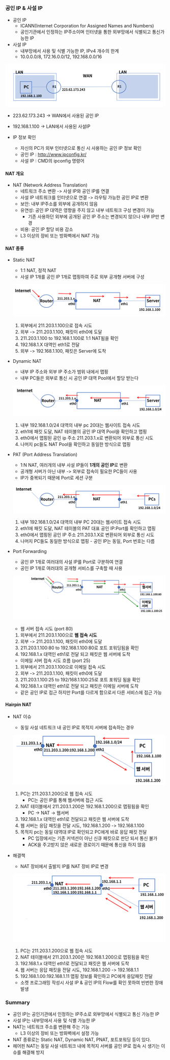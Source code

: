 ### 공인 IP & 사설 IP

- 공인 IP
  - ICANN(Internet Corporation for Assigned Names and Numbers)
  - 공인기관에서 인정하는 IP주소이며 인터넷을 통한 외부망에서 식별되고 통신가능한 IP
- 사설 IP
  - 내부망에서 사용 및 식별 가능한 IP, IPv4 개수의 한계
  - 10.0.0.0/8, 172.16.0.0/12, 192.168.0.0/16

![image-20201005101903397](images\image-20201005101903397.png)

- 223.62.173.243 -> WAN에서 사용된 공인 IP
- 192.168.1.100 -> LAN에서 사용된 사설IP

- IP 정보 확인
  - 자신의 PC가 외부 인터넷으로 통신 시 사용하는 공인 IP 정보 확인
  - 공인 IP : http://www.ipconfig.kr/
  - 사설 IP : CMD의 ipconfig 명령어

#### NAT 개요

- NAT (Network Address Translation)
  - 네트워크 주소 변환 -> 사설 IP와 공인 IP를 연결
  - 사설 IP 네트워크를 인터넷으로 연결 -> 라우팅 가능한 공인 IP로 변환
  - 보안: 내부 IP주소를 외부에 공개하지 않음
  - 유연성: 공인 IP 대역은 영향을 주지 않고 내부 네트워크 구성 변경이 가능
    - 기존 사용하던 외부에 공개된 공인 IP 주소는 변경되지 않으나 내부 IP만 변경
  - 비용: 공인 IP 할당 비용 감소
  - L3 이상의 장비 또는 방화벽에서 NAT 가능

#### NAT 종류

- Static NAT

  - 1:1 NAT, 정적 NAT
  - 사설 IP 1개를 공인 IP 1개로 맵핑하여 주로 외부 공개형 서버에 구성

  ![image-20201005102533944](images\image-20201005102533944.png)

  1. 외부에서 211.203.1.100으로 접속 시도
  2. 외부 -> 211.203.1.100, 패킷이 eth0에 도달
  3. 211.203.1.100 to 192.168.1.100로 1:1 NAT됨을 확인
  4. 192.168.1.X 대역인 eth1로 전달
  5. 외부 -> 192.168.1.100, 패킷은 Server에 도착

- Dynamic NAT

  - 내부 IP 주소와 외부 IP 주소가 범위 내에서 맵핑
  - 내부 PC들은 외부로 통신 시 공인 IP 대역 Pool에서 할당 받는다

  ![image-20201005103003666](images\image-20201005103003666.png)

  1. 내부 192.168.1.0/24 대역의 내부 pc 20대는 웹사이트 접속 시도
  2. eth1에 패킷 도달, NAT 테이블의 공인 IP 대역 Pool을 확인하고 맵핑
  3. eth0에서 맵핑된 공인 ip 주소 211.203.1.x로 변환되어 외부로 통신 시도
  4. 나머지 pc들도 NAT Pool을 확인하고 동일한 방식으로 맵핑

- PAT (Port Address Translation)

  - 1:N NAT, 여러개의 내부 사설 IP들이 **1개의 공인 IP**로 변환
  - 공개형 서버가 아닌 내부 -> 외부로 접속이 필요한 PC들이 사용
  - IP가 중복되기 때문에 Port로 세션 구분

  ![image-20201005103209293](images\image-20201005103209293.png)

  1. 내부 192.168.1.0/24 대역의 내부 PC 20대는 웹사이트 접속 시도
  2. eth1에 패킷 도달, NAT 테이블의 PAT 대표 공인 IP:Port를 확인하고 맵핑
  3. eth0에서 맵핑된 공인 IP 주소 211.203.1.X로 변환되어 외부로 통신 시도
  4. 나머지 PC들도 동일한 방식으로 맵핑 - 공인 IP는 동일, Port 번호는 다름

- Port Forwarding

  - 공인 IP 1개로 여러대의 사설 IP를 Port로 구분하여 연결
  - 공인 IP 1개로 여러대의 공개형 서비스를 구축할 때 사용

  ![image-20201005103721484](images\image-20201005103721484.png)

  - 웹 서버 접속 시도 (port 80)

  1. 외부에서 211.203.1.100으로 **웹 접속 시도**
  2. 외부 -> 211.203.1.100, 패킷이 eth0에 도달
  3. 211.203.1.100:80 to 192.168.1.100:80로 포트 포워딩됨을 확인
  4. 192.168.1.x 대역인 eth1로 전달 되고 패킷은 웹 서버에 도착

  - 이메일 서버 접속 시도 흐름 (port 25)

  1. 외부에서 211.203.1.100으로 이메일 접속 시도
  2. 외부 -> 211.203.1.100, 패킷이 eth0에 도달
  3. 211.203.1.100:25 to 192/168.1.100:25로 포트 포워딩 됨을 확인
  4. 192.168.1.x 대역인 eth1로 전달 되고 패킷은 이메일 서버에 도착

  - 같은 공인 IP로 접근 하지만 Port를 다르게 함으로서 다른 서비스에 접근 가능

#### Hairpin NAT

- NAT 이슈

  - 동일 사설 네트워크 내 공인 IP로 목적지 서버에 접속하는 경우

  ![image-20201005104225253](images\image-20201005104225253.png)

  1. PC는 211.203.1.200으로 웹 접속 시도
     - PC는 공인 IP를 통해 웹서버에 접근 시도 
  2. NAT 테이블에서 211.203.1.200은 192.168.1.200으로 맵핑됨을 확인
     - PC -> NAT -> 웹서버
  3. 192.168.1.x 대역인 eth1로 전달되고 패킷은 웹 서버에 도착
  4. 웹 서버는 응답 패킷을 전달 시도, 192.168.1.200 -> 192.168.1.100
  5. 목적지 pc는 동일 대역대 IP로 확인되고 PC에게 바로 응답 패킷 전달
     - PC 입장에서는 기존 커넥션이 아닌 신큐 패킷으로 판단 되서 통신 불가
     - ACK을 주고받지 않은 새로운 경로이기 때문에 통신을 하지 않음

- 해결책

  - NAT 장비에서 출발지 IP를 NAT 장비 IP로 변경

  ![image-20201005105038213](images\image-20201005105038213.png)

  1. PC는 211.203.1.200으로 웹 접속 시도
  2. NAT 테이블에서 211.203.1.200은 192.168.1.200으로 맵핑됨을 확인
  3. 192.168.1.x 대역인 eth1로 전달되고 패킷은 웹 서버에 도착
  4. 웹 서버는 응답 패킷을 전달 시도, 192.168.1.200 -> 192.168.1.1
  5. 192.168.1.00:192.168.1.11 맵핑 정보를 확인하고 PC에게 응답패킷 전달

  - 소켓 프로그래밍 작성시 사설 IP & 공인 IP의 Flow를 확인 못하여 빈번한 장애 발생

### Summary

- 공인 IP는 공인기관에서 인정하는 IP주소로 외부망에서 식별되고 통신 가능한 IP
- 사설 IP는 내부망에서 사용 및 식별 가능한 IP
- NAT는 네트워크 주소를 변환해 주는 기능
  - L3 이상의 장비 또는 방화벽에서 설정 가능
- NAT 종류로는 Static NAT, Dynamic NAT, PNAT, 포트포워딩 등이 있다.
- 헤어핀 NAT는 동일 사설 네트워크 내에 목적지 서버를 공인 IP로 접속 시 생기는 이슈를 해결해 방지